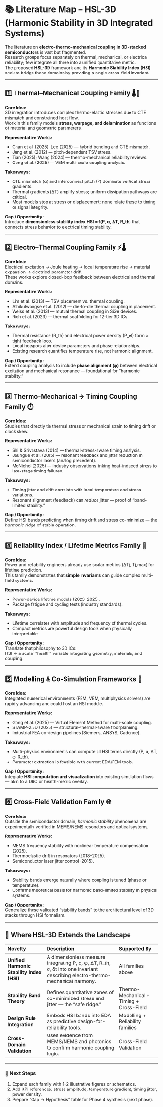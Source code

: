 # 📚 Literature Map – HSL-3D (Harmonic Stability in 3D Integrated Systems)

The literature on **electro-thermo-mechanical coupling in 3D-stacked semiconductors** is vast but fragmented.  
Research groups focus separately on thermal, mechanical, or electrical reliability; few integrate all three into a unified quantitative metric.  
The proposed **HSL-3D** framework and its **Harmonic Stability Index (HSI)** seek to bridge these domains by providing a single cross-field invariant.

---

## 1️⃣ Thermal–Mechanical Coupling Family 🌡️🔧

**Core Idea:**  
3D integration introduces complex thermo-elastic stresses due to CTE mismatch and constrained heat flow.  
Work in this family models **stress, warpage, and delamination** as functions of material and geometric parameters.

**Representative Works:**  
- Chan et al. (2025); Lee (2025) — hybrid bonding and CTE mismatch.  
- Jung et al. (2012) — pitch-dependent TSV stress.  
- Tian (2025); Wang (2024) — thermo-mechanical reliability reviews.  
- Gong et al. (2025) — VEM multi-scale coupling analysis.

**Takeaways:**  
- CTE mismatch (α) and interconnect pitch (P) dominate vertical stress gradients.  
- Thermal gradients (ΔT) amplify stress; uniform dissipation pathways are critical.  
- Most models stop at stress or displacement; none relate these to timing or signal integrity.

**Gap / Opportunity:**  
Introduce **dimensionless stability index HSI = f(P, α, ΔT, R_th)** that connects stress behavior to electrical timing stability.

---

## 2️⃣ Electro–Thermal Coupling Family ⚡🌡️

**Core Idea:**  
Electrical excitation → Joule heating → local temperature rise → material expansion → electrical parameter drift.  
These works explore closed-loop feedback between electrical and thermal domains.

**Representative Works:**  
- Lim et al. (2013) — TSV placement vs. thermal coupling.  
- Athikulwongse et al. (2012) — die-to-die thermal coupling in placement.  
- Weiss et al. (2013) — mutual thermal coupling in SiGe devices.  
- Rich et al. (2023) — thermal scaffolding for 12-tier 3D ICs.

**Takeaways:**  
- Thermal resistance (R_th) and electrical power density (P_el) form a tight feedback loop.  
- Local hotspots alter device parameters and phase relationships.  
- Existing research quantifies temperature rise, not harmonic alignment.

**Gap / Opportunity:**  
Extend coupling analysis to include **phase alignment (φ)** between electrical excitation and mechanical resonance — foundational for “harmonic stability.”

---

## 3️⃣ Thermo-Mechanical → Timing Coupling Family ⏱️

**Core Idea:**  
Studies that directly tie thermal stress or mechanical strain to timing drift or clock skew.  

**Representative Works:**  
- Shi & Srivastava (2014) — thermal-stress-aware timing analysis.  
- Jaurigue et al. (2015) — resonant feedback and jitter reduction in semiconductor lasers (analog precedent).  
- McNichol (2025) — industry observations linking heat-induced stress to late-stage timing failures.

**Takeaways:**  
- Timing jitter and drift correlate with local temperature and stress variations.  
- Resonant alignment (feedback) can *reduce* jitter — proof of “band-limited stability.”  

**Gap / Opportunity:**  
Define HSI bands predicting when timing drift and stress co-minimize — the *harmonic ridge* of stable operation.

---

## 4️⃣ Reliability Index / Lifetime Metrics Family 🧮

**Core Idea:**  
Power and reliability engineers already use scalar metrics (ΔTj, Tj,max) for lifetime prediction.  
This family demonstrates that **simple invariants** can guide complex multi-field systems.

**Representative Works:**  
- Power-device lifetime models (2023–2025).  
- Package fatigue and cycling tests (industry standards).  

**Takeaways:**  
- Lifetime correlates with amplitude and frequency of thermal cycles.  
- Compact metrics are powerful design tools when physically interpretable.

**Gap / Opportunity:**  
Translate that philosophy to 3D ICs:  
HSI → a scalar “health” variable integrating geometry, materials, and coupling.

---

## 5️⃣ Modelling & Co-Simulation Frameworks 🧩

**Core Idea:**  
Integrated numerical environments (FEM, VEM, multiphysics solvers) are rapidly advancing and could host an HSI module.

**Representative Works:**  
- Gong et al. (2025) — Virtual Element Method for multi-scale coupling.  
- STAMP-2.5D (2025) — structural–thermal-aware floorplanning.  
- Industrial FEA co-design pipelines (Siemens, ANSYS, Cadence).

**Takeaways:**  
- Multi-physics environments can compute all HSI terms directly (P, α, ΔT, φ, R_th).  
- Parameter extraction is feasible with current EDA/FEM tools.  

**Gap / Opportunity:**  
Integrate **HSI computation and visualization** into existing simulation flows — akin to a DRC or health-metric overlay.

---

## 6️⃣ Cross-Field Validation Family 🌐

**Core Idea:**  
Outside the semiconductor domain, *harmonic stability* phenomena are experimentally verified in MEMS/NEMS resonators and optical systems.

**Representative Works:**  
- MEMS frequency stability with nonlinear temperature compensation (2025).  
- Thermoelastic drift in resonators (2018–2025).  
- Semiconductor laser jitter control (2015).

**Takeaways:**  
- Stability bands emerge naturally where coupling is tuned (phase or temperature).  
- Confirms theoretical basis for harmonic band-limited stability in physical systems.

**Gap / Opportunity:**  
Generalize these validated “stability bands” to the architectural level of 3D stacks through HSI formalism.

---

## 🧭 Where HSL-3D Extends the Landscape

| Novelty | Description | Supported By |
|:--|:--|:--|
| **Unified Harmonic Stability Index (HSI)** | A dimensionless measure integrating P, α, φ, ΔT, R_th, σ, δt into one invariant describing electro-thermo-mechanical harmony. | All families above |
| **Stability Band Theory** | Defines quantitative zones of co-minimized stress and jitter — the “safe ridge.” | Thermo-Mechanical + Timing + Cross-Field |
| **Design Rule Integration** | Embeds HSI bands into EDA as predictive design-for-reliability tools. | Modelling + Reliability families |
| **Cross-Domain Validation** | Uses evidence from MEMS/NEMS and photonics to confirm harmonic coupling logic. | Cross-Field Validation |

---

### 🧩 Next Steps

1.  Expand each family with 1–2 illustrative figures or schematics.  
2.  Add KPI references: stress amplitude, temperature gradient, timing jitter, power density.  
3.  Prepare “Gap → Hypothesis” table for Phase 4 synthesis (next phase).

